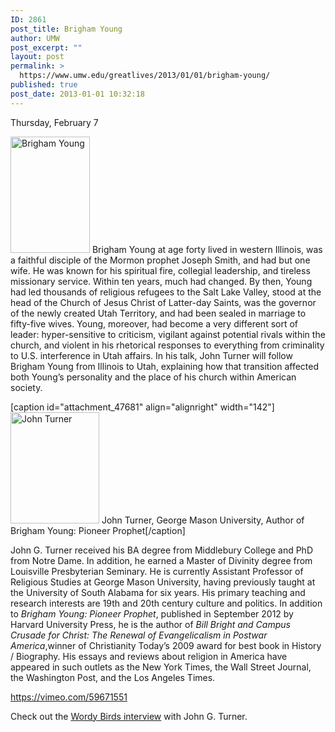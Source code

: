 ```yaml
---
ID: 2861
post_title: Brigham Young
author: UMW
post_excerpt: ""
layout: post
permalink: >
  https://www.umw.edu/greatlives/2013/01/01/brigham-young/
published: true
post_date: 2013-01-01 10:32:18
---
```

Thursday, February 7

<a href="http://umwwebmaster.wpengine.com/greatlives/wp-content/uploads/sites/8/2012/11/Brigham-Young.jpg"><img class="  wp-image-47321 alignleft" src="http://umwwebmaster.wpengine.com/greatlives/wp-content/uploads/sites/8/2012/11/Brigham-Young-204x300.jpg" alt="Brigham Young" width="127" height="186" /></a> Brigham Young at age forty lived in western Illinois, was a faithful disciple of the Mormon prophet Joseph Smith, and had but one wife. He was known for his spiritual fire, collegial leadership, and tireless missionary service. Within ten years, much had changed. By then, Young had led thousands of religious refugees to the Salt Lake Valley, stood at the head of the Church of Jesus Christ of Latter-day Saints, was the governor of the newly created Utah Territory, and had been sealed in marriage to fifty-five wives. Young, moreover, had become a very different sort of leader: hyper-sensitive to criticism, vigilant against potential rivals within the church, and violent in his rhetorical responses to everything from criminality to U.S. interference in Utah affairs. In his talk, John Turner will follow Brigham Young from Illinois to Utah, explaining how that transition affected both Young’s personality and the place of his church within American society.

[caption id="attachment_47681" align="alignright" width="142"]<a href="http://umwwebmaster.wpengine.com/greatlives/wp-content/uploads/sites/8/2012/11/Turner-Photo-2012-1.jpg"><img class="  wp-image-47681" src="http://umwwebmaster.wpengine.com/greatlives/wp-content/uploads/sites/8/2012/11/Turner-Photo-2012-1-240x300.jpg" alt="John Turner " width="142" height="178" /></a> John Turner, George Mason University, Author of Brigham Young: Pioneer Prophet[/caption]

John G. Turner received his BA degree from Middlebury College and PhD from Notre Dame. In addition, he earned a Master of Divinity degree from Louisville Presbyterian Seminary. He is currently Assistant Professor of Religious Studies at George Mason University, having previously taught at the University of South Alabama for six years. His primary teaching and research interests are 19th and 20th century culture and politics. In addition to <i>Brigham Young: Pioneer Prophet</i>, published in September 2012 by Harvard University Press, he is the author of <i>Bill Bright and Campus Crusade for Christ: The Renewal of Evangelicalism in Postwar America</i>,winner of Christianity Today’s 2009 award for best book in History / Biography. His essays and reviews about religion in America have appeared in such outlets as the New York Times, the Wall Street Journal, the Washington Post, and the Los Angeles Times.

https://vimeo.com/59671551

Check out the <a title="Brigham Young" href="https://soundcloud.com/umwgreatlives-1/john-g-turner-brigham-young">Wordy Birds interview</a> with John G. Turner.